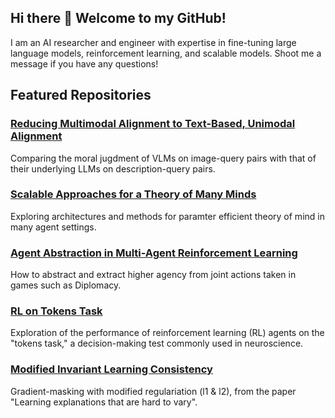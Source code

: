 ## Hi there 👋 Welcome to my GitHub!

I am an AI researcher and engineer with expertise in fine-tuning large language models, reinforcement learning, and scalable models. Shoot me a message if you have any questions!

## Featured Repositories

### [Reducing Multimodal Alignment to Text-Based, Unimodal Alignment](https://github.com/amimem/alignment)
Comparing the moral jugdment of VLMs on image-query pairs with that of their underlying LLMs on description-query pairs.

### [Scalable Approaches for a Theory of Many Minds](https://github.com/amimem/ToMM)
Exploring architectures and methods for paramter efficient theory of mind in many agent settings.

### [Agent Abstraction in Multi-Agent Reinforcement Learning](https://github.com/amimem/agent_abstraction)
How to abstract and extract higher agency from joint actions taken in games such as Diplomacy.

### [RL on Tokens Task](https://github.com/amimem/tokens_task)
Exploration of the performance of reinforcement learning (RL) agents on the "tokens task," a decision-making test commonly used in neuroscience.

### [Modified Invariant Learning Consistency](https://github.com/amimem/learning-explanations-hard-to-vary)
Gradient-masking with modified regulariation (l1 & l2), from the paper "Learning explanations that are hard to vary".
   
<!--
**amimem/amimem** is a ✨ _special_ ✨ repository because its `README.md` (this file) appears on your GitHub profile.

Here are some ideas to get you started:

- 🔭 I’m currently working on ...
- 🌱 I’m currently learning ...
- 👯 I’m looking to collaborate on ...
- 🤔 I’m looking for help with ...
- 💬 Ask me about ...
- 📫 How to reach me: ...
- 😄 Pronouns: ...
- ⚡ Fun fact: ...
-->
